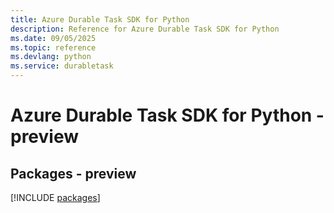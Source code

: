 ```yaml
---
title: Azure Durable Task SDK for Python
description: Reference for Azure Durable Task SDK for Python
ms.date: 09/05/2025
ms.topic: reference
ms.devlang: python
ms.service: durabletask
---
```

# Azure Durable Task SDK for Python - preview
## Packages - preview
[!INCLUDE [packages](durable-task-index.md)]